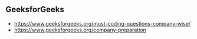 ## GeeksforGeeks
* https://www.geeksforgeeks.org/must-coding-questions-company-wise/<br>
* https://www.geeksforgeeks.org/company-preparation

